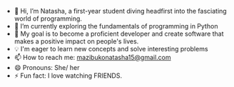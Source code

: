- 👋 Hi, I’m Natasha, a first-year student diving headfirst into the fasciating world of programming.
- 🌱 I’m currently exploring the fundamentals of programming in Python
- 🚀 My goal is to become a proficient developer and create software that makes a positive impact on people's lives.
- 💡 I'm eager to learn new concepts and solve interesting problems
- 📫 How to reach me: mazibukonatasha15@gmail.com
- 😄 Pronouns: She/ her
- ⚡ Fun fact: I love watching FRIENDS.

<!---
tech-tash/tech-tash is a ✨ special ✨ repository because its `README.md` (this file) appears on your GitHub profile.
You can click the Preview link to take a look at your changes.
--->
